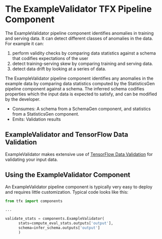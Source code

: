 # The ExampleValidator TFX Pipeline Component

The ExampleValidator pipeline component identifies anomalies in training and serving
data. It can detect different classes of anomalies in the data. For example it
can:

1.  perform validity checks by comparing data statistics against a schema that
    codifies expectations of the user
1.  detect training-serving skew by comparing training and serving
    data.
1.  detect data drift by looking at a series of data.

The ExampleValidator pipeline component identifies any anomalies in the example data
by comparing data statistics computed by the StatisticsGen pipeline component against a
schema. The inferred schema codifies properties which the input data is expected to
satisfy, and can be modified by the developer.

* Consumes: A schema from a SchemaGen component, and statistics from a StatisticsGen
component.
* Emits: Validation results

## ExampleValidator and TensorFlow Data Validation

ExampleValidator makes extensive use of [TensorFlow Data Validation](tfdv.md)
for validating your input data.

## Using the ExampleValidator Component

An ExampleValidator pipeline component is typically very easy to deploy and
requires little customization. Typical code looks like this:

```python
from tfx import components

...

validate_stats = components.ExampleValidator(
      stats=compute_eval_stats.outputs['output'],
      schema=infer_schema.outputs['output']
      )
```
